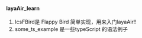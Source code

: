 #### layaAir_learn
1. lcsFBird是 Flappy Bird 简单实现，用来入门layaAir!!
2. some_ts_example 是一些typeScript 的语法例子
